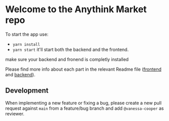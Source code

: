 # Welcome to the Anythink Market repo

To start the app use: 
- `yarn install`
- `yarn start`
it'll start both the backend and the frontend.

make sure your backend and fronend is completly installed

Please find more info about each part in the relevant Readme file ([frontend](frontend/readme.md) and [backend](backend/README.md)).

## Development

When implementing a new feature or fixing a bug, please create a new pull request against `main` from a feature/bug branch and add `@vanessa-cooper` as reviewer.
